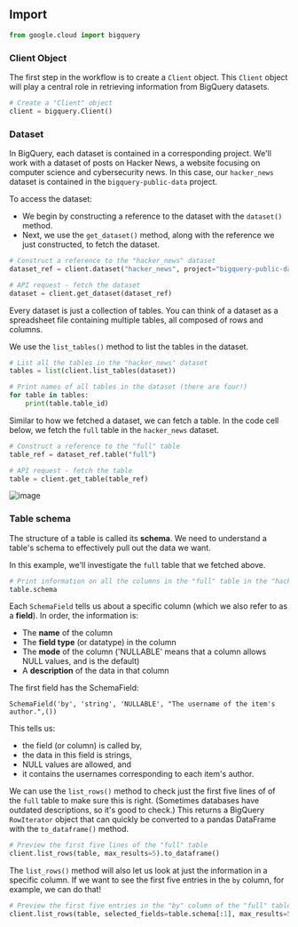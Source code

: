 ## Import

```python
from google.cloud import bigquery
```

### Client Object
The first step in the workflow is to create a `Client` object. This `Client` object will play a central role in retrieving information from BigQuery datasets.
```python
# Create a "Client" object
client = bigquery.Client()
```

### Dataset
In BigQuery, each dataset is contained in a corresponding project. We'll work with a dataset of posts on Hacker News, a website focusing on computer science and cybersecurity news. In this case, our `hacker_news` dataset is contained in the `bigquery-public-data` project. 

To access the dataset:
- We begin by constructing a reference to the dataset with the `dataset()` method.
- Next, we use the `get_dataset()` method, along with the reference we just constructed, to fetch the dataset.

```python
# Construct a reference to the "hacker_news" dataset
dataset_ref = client.dataset("hacker_news", project="bigquery-public-data")

# API request - fetch the dataset
dataset = client.get_dataset(dataset_ref)
```

Every dataset is just a collection of tables. You can think of a dataset as a spreadsheet file containing multiple tables, all composed of rows and columns.

We use the `list_tables()` method to list the tables in the dataset.

```python
# List all the tables in the "hacker_news" dataset
tables = list(client.list_tables(dataset))

# Print names of all tables in the dataset (there are four!)
for table in tables:  
    print(table.table_id)
```

Similar to how we fetched a dataset, we can fetch a table. In the code cell below, we fetch the `full` table in the `hacker_news` dataset.

```python
# Construct a reference to the "full" table
table_ref = dataset_ref.table("full")

# API request - fetch the table
table = client.get_table(table_ref)
```

![image](https://github.com/mattamx/DataScience_guides/assets/107958646/6248226b-ca29-43d1-9829-9b739cfe0478)

### Table schema
The structure of a table is called its **schema**. We need to understand a table's schema to effectively pull out the data we want.

In this example, we'll investigate the `full` table that we fetched above.

```python
# Print information on all the columns in the "full" table in the "hacker_news" dataset
table.schema
```

Each `SchemaField` tells us about a specific column (which we also refer to as a **field**). In order, the information is:

- The **name** of the column
- The **field type** (or datatype) in the column
- The **mode** of the column ('NULLABLE' means that a column allows NULL values, and is the default)
- A **description** of the data in that column

The first field has the SchemaField:

`SchemaField('by', 'string', 'NULLABLE', "The username of the item's author.",())`

This tells us:

- the field (or column) is called by,
- the data in this field is strings,
- NULL values are allowed, and
- it contains the usernames corresponding to each item's author.

We can use the `list_rows()` method to check just the first five lines of of the `full` table to make sure this is right. (Sometimes databases have outdated descriptions, so it's good to check.) This returns a BigQuery `RowIterator` object that can quickly be converted to a pandas DataFrame with the `to_dataframe()` method.

```python
# Preview the first five lines of the "full" table
client.list_rows(table, max_results=5).to_dataframe()
```

The `list_rows()` method will also let us look at just the information in a specific column. If we want to see the first five entries in the `by` column, for example, we can do that!

```python
# Preview the first five entries in the "by" column of the "full" table
client.list_rows(table, selected_fields=table.schema[:1], max_results=5).to_dataframe()
```
